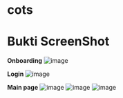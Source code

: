 # cots
# Bukti ScreenShot

**Onboarding**
![image](https://github.com/user-attachments/assets/25419059-2d67-4008-997f-a61a9213e6bb)

**Login**
![image](https://github.com/user-attachments/assets/adf75817-b6f1-4721-9d75-eedb1b6383e1)


**Main page**
![image](https://github.com/user-attachments/assets/8de53839-cbee-4685-bb5b-79b104226793)
![image](https://github.com/user-attachments/assets/14b793d4-279a-4cfe-8795-e7238b26cc0d)
![image](https://github.com/user-attachments/assets/d8f028e0-9d99-4ea5-bc6b-f850f9d1bd5b)


